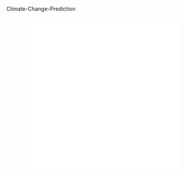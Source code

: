 Climate-Change-Prediction
<div align="center">
    <img src="https://github.com/kaveh7293/Climate-Change-Prediction/blob/main/styles.svg" width="400" height="400" alt="css-in-readme">
</div>

